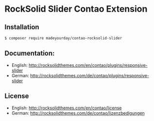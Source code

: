 # RockSolid Slider Contao Extension

## Installation

```sh
$ composer require madeyourday/contao-rocksolid-slider
```

## Documentation:

* English: http://rocksolidthemes.com/en/contao/plugins/responsive-slider
* German: http://rocksolidthemes.com/de/contao/plugins/responsive-slider

## License

* English: http://rocksolidthemes.com/en/contao/license
* German: http://rocksolidthemes.com/de/contao/lizenzbedigungen

